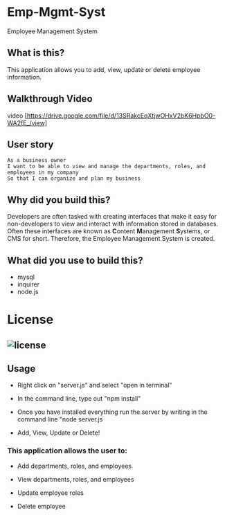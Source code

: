 # Emp-Mgmt-Syst

Employee Management System

## What is this?
This application allows you to add, view, update or delete employee information.  


## Walkthrough Video 
 
 video [https://drive.google.com/file/d/13SRakcEqXtjwOHxV2bK6HpbO0-WA2fE_/view]

## User story
```
As a business owner
I want to be able to view and manage the departments, roles, and employees in my company
So that I can organize and plan my business
```

## Why did you build this? 
Developers are often tasked with creating interfaces that make it easy for non-developers to view and interact with information stored in databases. Often these interfaces are known as **C**ontent **M**anagement **S**ystems, or CMS for short. Therefore, the Employee Management System is created.

## What did you use to build this?
* mysql
* inquirer
* node.js



# License

## ![license](https://img.shields.io/github/license/DAVFoundation/captain-n3m0.svg?style=flat-square)


## Usage
* Right click on "server.js" and select "open in terminal"

* In the command line, type out "npm install"

* Once you have installed everything run the server by writing in the command line "node server.js

* Add, View, Update or Delete!

### This application allows the user to:

  * Add departments, roles, and employees

  * View departments, roles, and employees

  * Update employee roles

  * Delete employee

